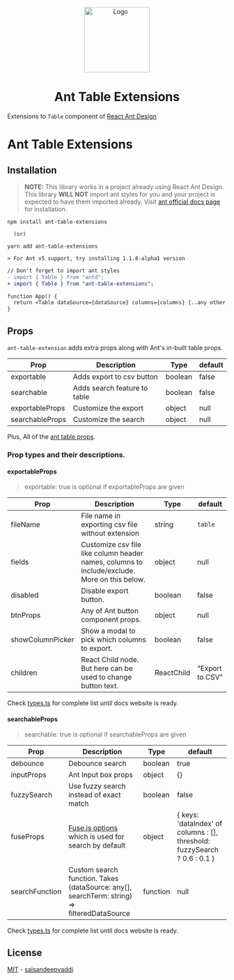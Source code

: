 <p align="center">
  <a href="https://github.com/saisandeepvaddi/ant-table-extensions">
        <img alt="Logo" src="https://raw.githubusercontent.com/saisandeepvaddi/ant-table-extensions/master/imgs/logo.png" width="150" />
  </a>
  <h1 align="center">
    Ant Table Extensions
  </h1>
</p>

Extensions to `Table` component of [React Ant Design](https://ant.design/components/table/)

# Ant Table Extensions

## Installation

> **NOTE:** This library works in a project already using React Ant Design.
> This library **WILL NOT** import ant styles for you and your project is expected to have them imported already. Visit [ant official docs page](https://ant.design) for installation.

```shell
npm install ant-table-extensions

  (or)

yarn add ant-table-extensions

> For Ant v5 support, try installing 1.1.8-alpha1 version
```

```diff
// Don't forget to import ant styles
- import { Table } from "antd";
+ import { Table } from "ant-table-extensions";

function App() {
  return <Table dataSource={dataSource} columns={columns} {..any other ant table props} />
}

```

## Props

`ant-table-extension` adds extra props along with Ant's in-built table props.

| Prop            | Description                  | Type    | default |
| --------------- | ---------------------------- | ------- | ------- |
| exportable      | Adds export to csv button    | boolean | false   |
| searchable      | Adds search feature to table | boolean | false   |
| exportableProps | Customize the export         | object  | null    |
| searchableProps | Customize the search         | object  | null    |

Plus, All of the [ant table props](https://ant.design/components/table/#API).

### Prop types and their descriptions.

#### exportableProps

> exportable: true is optional if exportableProps are given

| Prop             | Description                                                                                  | Type       | default         |
| ---------------- | -------------------------------------------------------------------------------------------- | ---------- | --------------- |
| fileName         | File name in exporting csv file without extension                                            | string     | `table`         |
| fields           | Customize csv file like column header names, columns to include/exclude. More on this below. | object     | null            |
| disabled         | Disable export button.                                                                       | boolean    | false           |
| btnProps         | Any of Ant button component props.                                                           | object     | null            |
| showColumnPicker | Show a modal to pick which columns to export.                                                | boolean    | false           |
| children         | React Child node. But here can be used to change button text.                                | ReactChild | "Export to CSV" |

Check [types.ts](./src/types.ts) for complete list until docs website is ready.

#### searchableProps

> searchable: true is optional if searchableProps are given

| Prop           | Description                                                                                 | Type     | default                                                                   |
| -------------- | ------------------------------------------------------------------------------------------- | -------- | ------------------------------------------------------------------------- |
| debounce       | Debounce search                                                                             | boolean  | true                                                                      |
| inputProps     | Ant Input box props                                                                         | object   | {}                                                                        |
| fuzzySearch    | Use fuzzy search instead of exact match                                                     | boolean  | false                                                                     |
| fuseProps      | [Fuse.js options](https://fusejs.io/api/options.html) which is used for search by default   | object   | { keys: 'dataIndex' of columns : [], threshold: fuzzySearch ? 0.6 : 0.1 } |
| searchFunction | Custom search function. Takes (dataSource: any[], searchTerm: string) => filteredDataSource | function | null                                                                      |

Check [types.ts](./src/types.ts) for complete list until docs website is ready.

## License

[MIT](/LICENSE) - [saisandeepvaddi](https://github.com/saisandeepvaddi)
